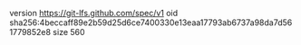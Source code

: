version https://git-lfs.github.com/spec/v1
oid sha256:4beccaff89e2b59d25d6ce7400330e13eaa17793ab6737a98da7d561779852e8
size 560
